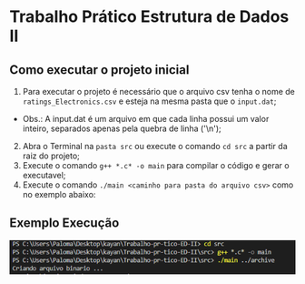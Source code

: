 # Trabalho Prático Estrutura de Dados II

## Como executar o projeto inicial

1. Para executar o projeto é necessário que o arquivo csv tenha o nome de `ratings_Electronics.csv` e esteja na mesma pasta que o `input.dat`;
- Obs.: A input.dat é um arquivo em que cada linha possui um valor inteiro, separados apenas pela quebra de linha ('\n');
2. Abra o Terminal na `pasta src` ou execute o comando `cd src` a partir da raiz do projeto;
3. Execute o comando `g++ *.c* -o main` para compilar o código e gerar o executavel;
4. Execute o comando `./main <caminho para pasta do arquivo csv>` como no exemplo abaixo:

## Exemplo Execução
<img src="https://raw.githubusercontent.com/Kaymartins/Trabalho-pr-tico-ED-II/main/images/exemplo.png?token=GHSAT0AAAAAAB5L6JQ5V7XEQNRI75JRE63KY6EPZ5A">

